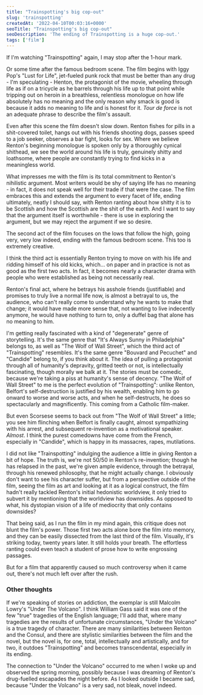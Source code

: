 ```yaml
---
title: "Trainspotting's big cop-out"
slug: 'trainspotting'
createdAt: '2022-04-10T00:03:16+0000'
seoTitle: "Trainspotting's big cop-out"
seoDescription: 'The ending of Trainspotting is a huge cop-out.'
tags: ['film']
---
```


If I'm watching "Trainspotting" again, I may stop after the 1-hour mark.

Or some time after the famous bedroom scene. The film begins with Iggy Pop's "Lust for Life", jet-fueled punk rock that must be better than any drug - I'm speculating - Henton, the protagonist of the movie, wheeling through life as if on a tricycle as he barrels through his life up to that point while tripping out on heroin in a breathless, relentless monologue on how life absolutely has no meaning and the only reason why smack is good is because it adds no meaning to life and is honest for it. _Tour de force_ is not an adequate phrase to describe the film's assault.

Even after this scene the film doesn't slow down. Renton fishes for pills in a shit-covered toilet, hangs out with his friends shooting dogs, passes speed to a job seeker, observes a bar fight, looks for sex. Where we believe Renton's beginning monologue is spoken only by a thoroughly cynical shithead, we see the world around his life is truly, genuinely shitty and loathsome, where people are constantly trying to find kicks in a meaningless world.

What impresses me with the film is its total commitment to Renton's nihilistic argument. Most writers would be shy of saying life has no meaning - in fact, it does not speak well for their trade if that were the case. The film embraces this and extends the argument to every facet of life, ending ultimately, neatly I should say, with Renton ranting about how shitty it is to be Scottish and how the Scottish are the shit of the earth. And I want to say that the argument itself is worthwhile - there is use in exploring the argument, but we may reject the argument if we so desire.

The second act of the film focuses on the lows that follow the high, going very, very low indeed, ending with the famous bedroom scene. This too is extremely creative.

I think the third act is essentially Renton trying to move on with his life and ridding himself of his old kicks, which... on paper and in practice is not as good as the first two acts. In fact, it becomes nearly a character drama with people who were established as being not necessarily real.

Renton's final act, where he betrays his asshole friends (justifiable) and promises to truly live a normal life now, is almost a betrayal to us, the audience, who can't really come to understand why he wants to make that change; it would have made more sense that, not wanting to live indecently anymore, he would have nothing to turn to, only a duffel bag that alone has no meaning to him.

I'm getting really fascinated with a kind of "degenerate" genre of storytelling. It's the same genre that "It's Always Sunny in Philadelphia" belongs to, as well as "The Wolf of Wall Street", which the third act of "Trainspotting" resembles. It's the same genre "Bouvard and Pecuchet" and "Candide" belong to, if you think about it. The idea of pulling a protagonist through all of humanity's depravity, gritted teeth or not, is intellectually fascinating, though morally we balk at it. The stories must be comedic, because we're taking a piss at humanity's sense of decency. "The Wolf of Wall Street" to me is the perfect evolution of "Trainspotting": unlike Renton, Belfort's self-destruction is justified by his wealth, enabling him to go onward to worse and worse acts, and when he self-destructs, he does so spectacularly and magnificently. This coming from a Catholic film-maker.

But even Scorsese seems to back out from "The Wolf of Wall Street" a little; you see him flinching when Belfort is finally caught, almost sympathizing with his arrest, and subsequent re-invention as a motivational speaker. _Almost_. I think the purest comedowns have come from the French, especially in "Candide", which is happy in its massacres, rapes, mutilations.

I did not like "Trainspotting" indulging the audience a little in giving Renton a bit of hope. The truth is, we're not 50/50 in Renton's re-invention; though he has relapsed in the past, we're given ample evidence, through the betrayal, through his renewed philosophy, that he might actually change. I obviously don't want to see his character suffer, but from a perspective outside of the film, seeing the film as art and looking at it as a logical construct, the film hadn't really tackled Renton's initial hedonistic worldview, it only tried to subvert it by mentioning that the worldview has downsides. As opposed to what, his dystopian vision of a life of mediocrity that only contains downsides?

That being said, as I run the film in my mind again, this critique does not blunt the film's power. Those first two acts alone bore the film into memory, and they can be easily dissected from the last third of the film. Visually, it's striking today, twenty years later. It still holds your breath. The effortless ranting could even teach a student of prose how to write engrossing passages.

But for a film that apparently caused so much controversy when it came out, there's not much left over after the rush.

### Other thoughts

If we're speaking of stories on addiction, the exemplar is still Malcolm Lowry's "Under The Volcano". I think William Gass said it was one of the few "true" tragedies of the English language; I'll add that, where many tragedies are the results of unfortunate circumstances, "Under the Volcano" is a true tragedy of character. There are many similarities between Renton and the Consul, and there are stylistic similarities between the film and the novel, but the novel is, for one, total, intellectually and artistically, and for two, it outdoes "Trainspotting" and becomes transcendental, especially in its ending.

The connection to "Under the Volcano" occurred to me when I woke up and observed the spring morning, possibly because I was dreaming of Renton's drug-fuelled escapades the night before. As I looked outside I became sad, because "Under the Volcano" is a very sad, not bleak, novel indeed.
